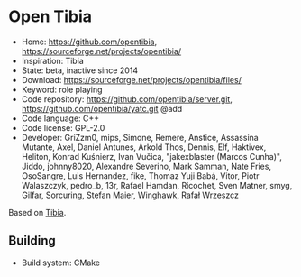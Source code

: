 # Open Tibia

- Home: https://github.com/opentibia, https://sourceforge.net/projects/opentibia/
- Inspiration: Tibia
- State: beta, inactive since 2014
- Download: https://sourceforge.net/projects/opentibia/files/
- Keyword: role playing
- Code repository: https://github.com/opentibia/server.git, https://github.com/opentibia/yatc.git @add
- Code language: C++
- Code license: GPL-2.0
- Developer: GriZzm0, mips, Simone, Remere, Anstice, Assassina Mutante, Axel, Daniel Antunes, Arkold Thos, Dennis, Elf, Haktivex, Heliton, Konrad Kuśnierz, Ivan Vučica, "jakexblaster (Marcos Cunha)", Jiddo, johnny8020, Alexandre Severino, Mark Samman, Nate Fries, OsoSangre, Luis Hernandez, fike, Thomaz Yuji Babá, Vitor, Piotr Walaszczyk, pedro_b, 13r, Rafael Hamdan, Ricochet, Sven Matner, smyg, Gilfar, Sorcuring, Stefan Maier, Winghawk, Rafał Wrzeszcz

Based on [Tibia](https://tibia.fandom.com/wiki/CipSoft_GmbH).

## Building

- Build system: CMake

